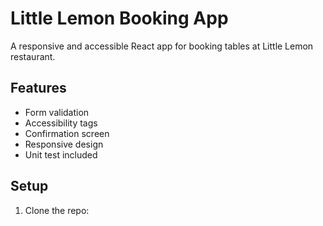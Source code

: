 # Little Lemon Booking App

A responsive and accessible React app for booking tables at Little Lemon restaurant.

## Features

- Form validation
- Accessibility tags
- Confirmation screen
- Responsive design
- Unit test included

## Setup

1. Clone the repo:
